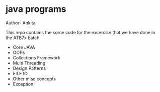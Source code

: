 # java programs

Author- Ankita

This repo contains the sorce code for the excercise 
that we have done in the ATB7x batch

- Core JAVA
- OOPs
- Collections Framework
- Multi Threading
- Design Patterns
- FILE IO
- Other misc concepts
- Exception